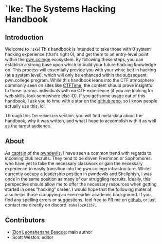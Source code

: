 # `Ike: The Systems Hacking Handbook

## Introduction

Welcome to `'Ike`! This handbook is intended to take those with 0 system hacking experience (that's right 0), and get them to an entry-level point within the [pwn.college](https://pwn.college) ecosystem. By following these steps, you can establish a strong base upon which to build your future hacking knowledge on. This process will essentially provide you with your white belt in hacking (at a system level), which will only be enhanced within the subsequent pwn.college program. While this handbook leans into the CTF atmosphere commonly seen on sites like [CTFTime](https://ctftime.org/ctf-wtf/), the content should prove insightful to those curious individuals with no CTF experience (if you are looking for web skills, look somewhere else :D). If you
get some usage out of this handbook, I ask you to hmu with a star on the [github repo](https://github.com/mahaloz/ike), so I know people actually use this, lol.

Through this `Introduction` section, you will find meta-data about the handbook, why it was written,
and what I hope to accomplish with it as well as the target audience. 

## About
As [captain](https://zionbasque.com) of the [pwndevils](https://pwndevils.com), I have seen a common trend with regards to incoming club recruits. They tend to be driven Freshman or Sophomores who have yet to take the necessary classwork or gain the necessary experience to easily transition into the pwn.college infrastructure. While I currently occupy a leadership position in pwndevils and Shellphish, I was once in the same position as many of our struggling recruits. Ideally, this perspective should allow me to offer the necessary resources when getting started in ones “hacking” career. I would hope that the following material also helps those occupying an even earlier academic background. If you find any spelling errors or suggestions, feel free to PR me on [github](https://github.com/mahaloz/ike), or just contact me directly on discord: `mahaloz#1337`. 

## Contributors

- [Zion Leonahenahe Basque](https://zionbasque.com): main author 
- Scott Weston: editor